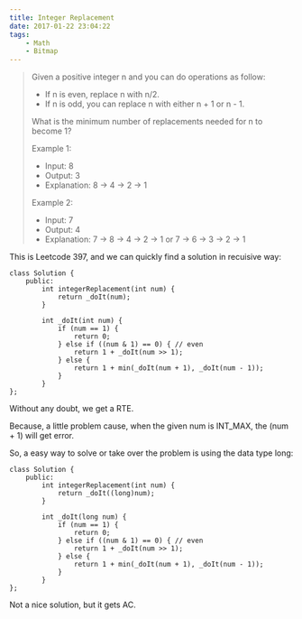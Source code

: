 ```yaml
---
title: Integer Replacement
date: 2017-01-22 23:04:22
tags:
    - Math
    - Bitmap
---
```


> Given a positive integer n and you can do operations as follow:
>
> + If n is even, replace n with n/2.
> + If n is odd, you can replace n with either n + 1 or n - 1.
>
> What is the minimum number of replacements needed for n to become 1?
>
> Example 1:
> + Input: 8
> + Output: 3
> + Explanation: 8 -> 4 -> 2 -> 1
>
> Example 2:
> + Input: 7
> + Output: 4
> + Explanation: 7 -> 8 -> 4 -> 2 -> 1 or 7 -> 6 -> 3 -> 2 -> 1

<!-- more-->

This is Leetcode 397, and we can quickly find a solution in recuisive way:

```
class Solution {
    public:
        int integerReplacement(int num) {
            return _doIt(num);
        }

        int _doIt(int num) {
            if (num == 1) {
                return 0;
            } else if ((num & 1) == 0) { // even
                return 1 + _doIt(num >> 1);
            } else {
                return 1 + min(_doIt(num + 1), _doIt(num - 1));
            }
        }
};
```

Without any doubt, we get a RTE.

Because, a little problem cause, when the given num is INT_MAX, the (num + 1) will get error.

So, a easy way to solve or take over the problem is using the data type long:

```
class Solution {
    public:
        int integerReplacement(int num) {
            return _doIt((long)num);
        }

        int _doIt(long num) {
            if (num == 1) {
                return 0;
            } else if ((num & 1) == 0) { // even
                return 1 + _doIt(num >> 1);
            } else {
                return 1 + min(_doIt(num + 1), _doIt(num - 1));
            }
        }
};
```

Not a nice solution, but it gets AC.
